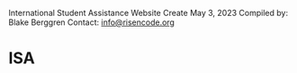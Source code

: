 International Student Assistance
Website
Create May 3, 2023
Compiled by: Blake Berggren
Contact: info@risencode.org
# ISA